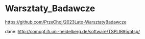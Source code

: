 # Warsztaty_Badawcze

https://github.com/PrzeChoj/2023Lato-WarsztatyBadawcze

dane: http://comopt.ifi.uni-heidelberg.de/software/TSPLIB95/atsp/
